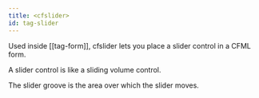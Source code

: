 ```yaml
---
title: <cfslider>
id: tag-slider
---
```


Used inside [[tag-form]], cfslider lets you place a slider control in a CFML form.

A slider control is like a sliding volume control. 

The slider groove is the area over which the slider moves.
